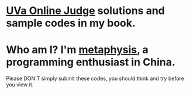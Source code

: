 # [UVa Online Judge](https://uva.onlinejudge.org/) solutions and sample codes in my book. 
# Who am I? I'm [metaphysis](http://uhunt.onlinejudge.org/id/95895), a programming enthusiast in China.
Please DON'T simply submit these codes, you should think and try before you view it.
